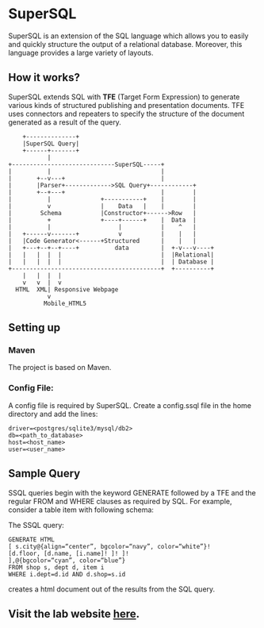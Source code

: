 # SuperSQL
SuperSQL is an extension of the SQL language which allows you to easily and quickly structure the output of a relational database. Moreover, this language provides a large variety of layouts.

## How it works?
SuperSQL extends SQL with __TFE__ (Target Form Expression) to generate various kinds of structured publishing and presentation documents. TFE uses connectors and repeaters to specify the structure of the document generated as a result of the query.

	    +--------------+
	    |SuperSQL Query|
	    +------+-------+
	           |
	+-----------------------------SuperSQL-----+
	|          |                               |
	|       +--v---+                           |
	|       |Parser+------------->SQL Query+------------+
	|       +--+---+                           |        |
	|          |              +-----------+    |        |
	|          v              |    Data   |    |        |
	|        Schema           |Constructor+------>Row   |
	|          +              +----+------+    |  Data  |
	|          |                   |           |    ^   |
	|   +------v-------+           v           |    |   |
	|   |Code Generator<------+Structured      |    |   |
	|   +---+--+--+----+          data         |  +-v---v----+
	|   |   |  |  |                            |  |Relational|
	|   |   |  |  |                            |  | Database |
	+------------------------------------------+  +----------+
	    |   |  |  |
	    v   v  |  v
	  HTML  XML| Responsive Webpage
	           v
	          Mobile_HTML5


## Setting up
### Maven
The project is based on Maven.

### Config File:
A config file is required by SuperSQL. Create a config.ssql file in the home directory and add the lines:

	driver=<postgres/sqlite3/mysql/db2>
	db=<path_to_database>
	host=<host_name>
	user=<user_name>

## Sample Query
SSQL queries begin with the keyword GENERATE followed by a TFE and the regular FROM and WHERE clauses as required by SQL. For example, consider a table item with following schema:
    

The SSQL query:

	GENERATE HTML
	[ s.city@{align=“center”, bgcolor=“navy”, color=“white”}!
   	[d.floor, [d.name, [i.name]! ]! ]!
	],@{bgcolor=“cyan”, color=“blue”}
	FROM shop s, dept d, item i
	WHERE i.dept=d.id AND d.shop=s.id
		
creates a html document out of the results from the SQL query.

## Visit the lab website [here](http://www.db.ics.keio.ac.jp/).
